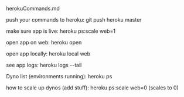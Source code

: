 herokuCommands.md

push your commands to heroku:
git push heroku master

make sure app is live:
heroku ps:scale web=1

open app on web:
heroku open

open app locally:
heroku local web

see app logs:
heroku logs --tail

Dyno list (environments running):
heroku ps

how to scale up dynos (add stuff):
heroku ps:scale web=0 (scales to 0)